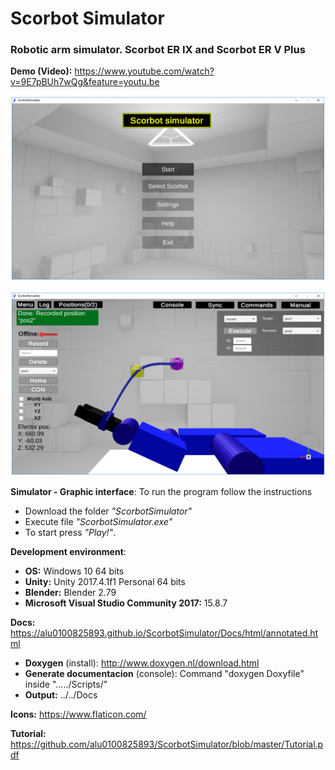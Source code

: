 # **Scorbot Simulator**
### Robotic arm simulator. Scorbot ER IX and Scorbot ER V Plus

**Demo (Video):** https://www.youtube.com/watch?v=9E7pBUh7wQg&feature=youtu.be

<p align="center">
<img style="padding: 2px;" src="Docs/images/2.png" alt="Image 1"
	title="A cute kitten" width="500"/>
</p>
<p align="center">
<img style="padding: 2px;" src="Docs/images/19.png" alt="Image 2  "
	title="A cute kitten" width="500"/>
</p>

**Simulator - Graphic interface**: To run the program follow the instructions
* Download the folder _"ScorbotSimulator"_
* Execute file _"ScorbotSimulator.exe"_
* To start press _"Play!"_.

**Development environment**:
* **OS:** Windows 10 64 bits
* **Unity:** Unity 2017.4.1f1 Personal 64 bits
* **Blender:** Blender 2.79
* **Microsoft Visual Studio Community 2017:** 15.8.7

**Docs:** https://alu0100825893.github.io/ScorbotSimulator/Docs/html/annotated.html
*	**Doxygen** (install): http://www.doxygen.nl/download.html
*	**Generate documentacion** (console): Command "doxygen Doxyfile" inside "...../Scripts/"
*	**Output:** ../../Docs

**Icons:** https://www.flaticon.com/

**Tutorial:** https://github.com/alu0100825893/ScorbotSimulator/blob/master/Tutorial.pdf
